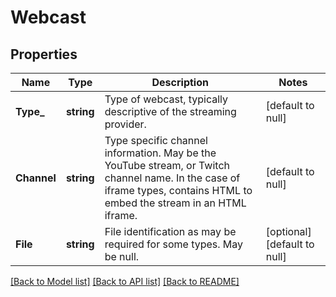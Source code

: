 # Webcast

## Properties
Name | Type | Description | Notes
------------ | ------------- | ------------- | -------------
**Type_** | **string** | Type of webcast, typically descriptive of the streaming provider. | [default to null]
**Channel** | **string** | Type specific channel information. May be the YouTube stream, or Twitch channel name. In the case of iframe types, contains HTML to embed the stream in an HTML iframe. | [default to null]
**File** | **string** | File identification as may be required for some types. May be null. | [optional] [default to null]

[[Back to Model list]](../README.md#documentation-for-models) [[Back to API list]](../README.md#documentation-for-api-endpoints) [[Back to README]](../README.md)


